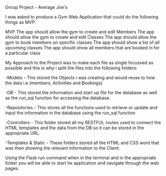 Group Project - Average Joe's


I was asked to produce a Gym Web Application that could do the following things as MVP.

MVP
The app should allow the gym to create and edit Members
The app should allow the gym to create and edit Classes
The app should allow the gym to book members on specific classes
The app should show a list of all upcoming classes
The app should show all members that are booked in for a particular class

My Approach to the Project was to make each file as single focussed as possible and this is why i split the files into the following folders:

-Models - This stored the Objects i was creating and would reuse to how the data i.e (members, Activities and Bookings)

-DB  - This stored the information and start up file for the database as well as the run_sql function for accessing the database.

-Repositories  - This stores all the functions used to retrieve or update and input the information in the database using the run_sql function

-Controllers  - This folder stored all my RESTFUL routes used to connect the HTML templates and the data from the DB so it can be stored in the appropriate URL.

-Templates & Static  - These folders stored all the HTML and CSS word that was then showing the relevant information to the Client.

Using the Flask run command when in the terminal and in the appropriate folder you will be able to start he application and navigate through the web pages.
